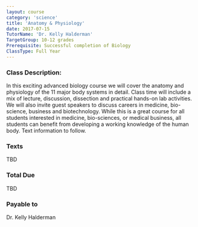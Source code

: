 ```yaml
---
layout: course
category: 'science'
title: 'Anatomy & Physiology'
date: 2017-07-15
TutorName: 'Dr. Kelly Halderman'
TargetGroup: 10-12 grades
Prerequisite: Successful completion of Biology
ClassType: Full Year
---
```


### Class Description:
In this exciting advanced biology course we will cover the anatomy and physiology of the 11 major body systems in detail.  Class time will include a mix of lecture, discussion, dissection and practical hands-on lab activities.  We will also invite guest speakers to discuss careers in medicine, bio-science, business and biotechnology.  While this is a great course for all students interested in medicine, bio-sciences, or medical business, all students can benefit from developing a working knowledge of the human body.  Text information to follow.
### Texts
TBD
### Total Due
TBD
### Payable to
Dr. Kelly Halderman